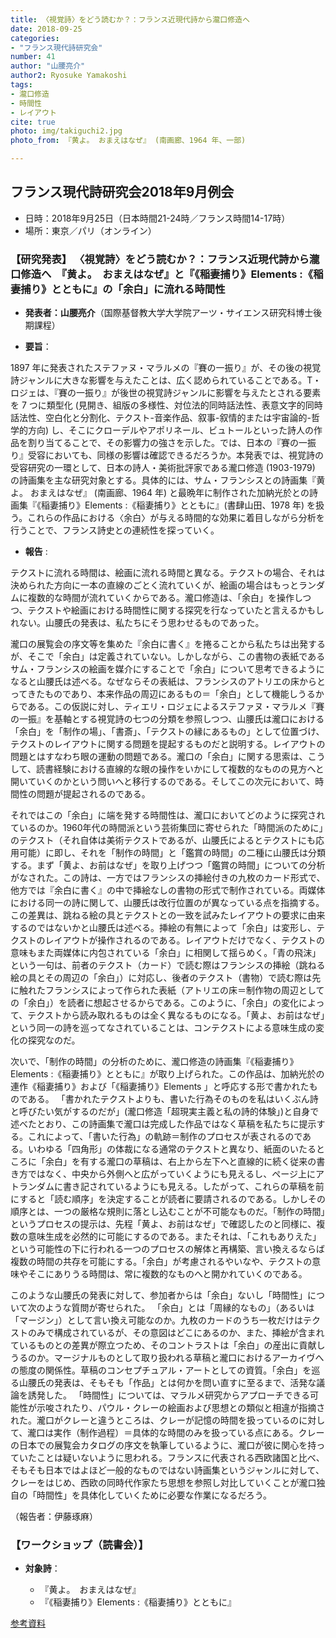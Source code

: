 ```yaml
---
title: 〈視覚詩〉をどう読むか？：フランス近現代詩から瀧口修造へ
date: 2018-09-25
categories:
- "フランス現代詩研究会"
number: 41
author: "山腰亮介"
author2: Ryosuke Yamakoshi
tags: 
- 瀧口修造
- 時間性
- レイアウト
cite: true
photo: img/takiguchi2.jpg
photo_from: 『⻩よ。 おまえはなぜ』 (南画廊、1964 年、一部) 

---
```


## フランス現代詩研究会2018年9月例会

- 日時：2018年9月25日（日本時間21-24時／フランス時間14-17時）
- 場所：東京／パリ（オンライン）

### 【研究発表】 〈視覚詩〉をどう読むか？：フランス近現代詩から瀧口修造へ　『黄よ。　おまえはなぜ』と『《稲妻捕り》Elements :《稲妻捕り》とともに』の「余白」に流れる時間性

- **発表者：山腰亮介**（国際基督教大学大学院アーツ・サイエンス研究科博士後期課程）


<!--more-->


- **要旨**：

1897 年に発表されたステファヌ・マラルメの『賽の一振り』が、その後の視覚詩ジャンルに大きな影響を与えたことは、広く認められていることである。T・ロジェは、『賽の一振り』が後世の視覚詩ジャンルに影響を与えたとされる要素を 7 つに類型化 (見開き、組版の多様性、対位法的同時話法性、表意文字的同時話法性、空白化と分割化、テクスト-音楽作品、叙事-叙情的または宇宙論的-哲学的方向) し、そこにクローデルやアポリネール、ビュトールといった詩人の作品を割り当てることで、その影響力の強さを示した。では、日本の『賽の一振り』受容においても、同様の影響は確認できるだろうか。本発表では、視覚詩の受容研究の一環として、日本の詩人・美術批評家である瀧口修造 (1903-1979) の詩画集を主な研究対象とする。具体的には、サム・フランシスとの詩画集『⻩よ。 おまえはなぜ』 (南画廊、1964 年) と最晩年に制作された加納光於との詩画集『《稲妻捕り》Elements :《稲妻捕り》とともに』(書肆山田、1978 年) を扱う。これらの作品における〈余白〉が与える時間的な効果に着目しながら分析を行うことで、フランス詩史との連続性を探っていく。

- **報告** :

テクストに流れる時間は、絵画に流れる時間と異なる。テクストの場合、それは決められた方向に一本の直線のごとく流れていくが、絵画の場合はもっとランダムに複数的な時間が流れていくからである。瀧口修造は、「余白」を操作しつつ、テクストや絵画における時間性に関する探究を行なっていたと言えるかもしれない。山腰氏の発表は、私たちにそう思わせるものであった。

瀧口の展覧会の序文等を集めた『余白に書く』を捲ることから私たちは出発するが、そこで「余白」は定義されていない。しかしながら、この書物の表紙であるサム・フランシスの絵画を媒介にすることで「余白」について思考できるようになると山腰氏は述べる。なぜならその表紙は、フランシスのアトリエの床からとってきたものであり、本来作品の周辺にあるもの＝「余白」として機能しうるからである。この仮説に対し、ティエリ・ロジェによるステファヌ・マラルメ『賽の一振』を基軸とする視覚詩の七つの分類を参照しつつ、山腰氏は瀧口における「余白」を「制作の場」、「書斎」、「テクストの縁にあるもの」として位置づけ、テクストのレイアウトに関する問題を提起するものだと説明する。レイアウトの問題とはすなわち眼の運動の問題である。瀧口の「余白」に関する思索は、こうして、読書経験における直線的な眼の操作をいかにして複数的なものの見方へと開いていくのかという問いへと移行するのである。そしてこの次元において、時間性の問題が提起されるのである。

それではこの「余白」に端を発する時間性は、瀧口においてどのように探究されているのか。1960年代の時間派という芸術集団に寄せられた「時間派のために」のテクスト（それ自体は美術テクストであるが、山腰氏によるとテクストにも応用可能）に即し、それを「制作の時間」と「鑑賞の時間」の二種に山腰氏は分類する。まず「黄よ、お前はなぜ」を取り上げつつ「鑑賞の時間」についての分析がなされた。この詩は、一方ではフランシスの挿絵付きの九枚のカード形式で、他方では『余白に書く』の中で挿絵なしの書物の形式で制作されている。両媒体における同一の詩に関して、山腰氏は改行位置のが異なっている点を指摘する。この差異は、跳ねる絵の具とテクストとの一致を試みたレイアウトの要求に由来するのではないかと山腰氏は述べる。挿絵の有無によって「余白」は変形し、テクストのレイアウトが操作されるのである。レイアウトだけでなく、テクストの意味もまた両媒体に内包されている「余白」に相関して揺らめく。「青の飛沫」という一句は、前者のテクスト（カード）で読む際はフランシスの挿絵（跳ねる絵の具とその周辺の「余白」）に対応し、後者のテクスト（書物）で読む際は先に触れたフランシスによって作られた表紙（アトリエの床＝制作物の周辺としての「余白」）を読者に想起させるからである。このように、「余白」の変化によって、テクストから読み取れるものは全く異なるものになる。「黄よ、お前はなぜ」という同一の詩を巡ってなされていることは、コンテクストによる意味生成の変化の探究なのだ。

次いで、「制作の時間」の分析のために、瀧口修造の詩画集『《稲妻捕り》Elements :《稲妻捕り》とともに』が取り上げられた。この作品は、加納光於の連作《稲妻捕り》および「《稲妻捕り》Elements 」と呼応する形で書かれたものである。
「書かれたテクストよりも、書いた行為そのものを私はいくぶん詩と呼びたい気がするのだが」(瀧口修造「超現実主義と私の詩的体験」)と自身で述べたとおり、この詩画集で瀧口は完成した作品ではなく草稿を私たちに提示する。これによって、「書いた行為」の軌跡＝制作のプロセスが表されるのである。いわゆる「四角形」の体裁になる通常のテクストと異なり、紙面のいたるところに「余白」を有する瀧口の草稿は、右上から左下へと直線的に続く従来の書き方ではなく、中央から外側へと広がっていくようにも見えるし、ページ上にアトランダムに書き記されているようにも見える。したがって、これらの草稿を前にすると「読む順序」を決定することが読者に要請されるのである。しかしその順序とは、一つの厳格な規則に落とし込むことが不可能なものだ。「制作の時間」というプロセスの提示は、先程「黄よ、お前はなぜ」で確認したのと同様に、複数の意味生成を必然的に可能にするのである。またそれは、「これもありえた」という可能性の下に行われる一つのプロセスの解体と再構築、言い換えるならば複数の時間の共存を可能にする。「余白」が考慮されるやいなや、テクストの意味やそこにありうる時間は、常に複数的なものへと開かれていくのである。

このような山腰氏の発表に対して、参加者からは「余白」ないし「時間性」について次のような質問が寄せられた。
「余白」とは「周縁的なもの」（あるいは「マージン」）として言い換え可能なのか。九枚のカードのうち一枚だけはテクストのみで構成されているが、その意図はどこにあるのか、また、挿絵が含まれているものとの差異が際立つため、そのコントラストは「余白」の産出に貢献しうるのか。マージナルものとして取り扱われる草稿と瀧口におけるアーカイヴへの態度の関係性。草稿のコンセプチュアル・アートとしての資質。「余白」を巡る山腰氏の発表は、そもそも「作品」とは何かを問い直すに至るまで、活発な議論を誘発した。
「時間性」については、マラルメ研究からアプローチできる可能性が示唆されたり、パウル・クレーの絵画および思想との類似と相違が指摘された。瀧口がクレーと違うところは、クレーが記憶の時間を扱っているのに対して、瀧口は実作（制作過程）＝具体的な時間のみを扱っている点にある。クレーの日本での展覧会カタログの序文を執筆しているように、瀧口が彼に関心を持っていたことは疑いないように思われる。フランスに代表される西欧諸国と比べ、そもそも日本ではよほど一般的なものではない詩画集というジャンルに対して、クレーをはじめ、西欧の同時代作家たち思想を参照し対比していくことが瀧口独自の「時間性」を具体化していくために必要な作業になるだろう。

（報告者：伊藤琢麻）


### 【ワークショップ（読書会）】

- **対象詩**：

	- 『黄よ。　おまえはなぜ』
	- 『《稲妻捕り》Elements :《稲妻捕り》とともに』

[参考資料](https://groups.google.com/d/msg/poesiecontemporaine/ScV-g37chRc/krT8El6yCAAJ)
